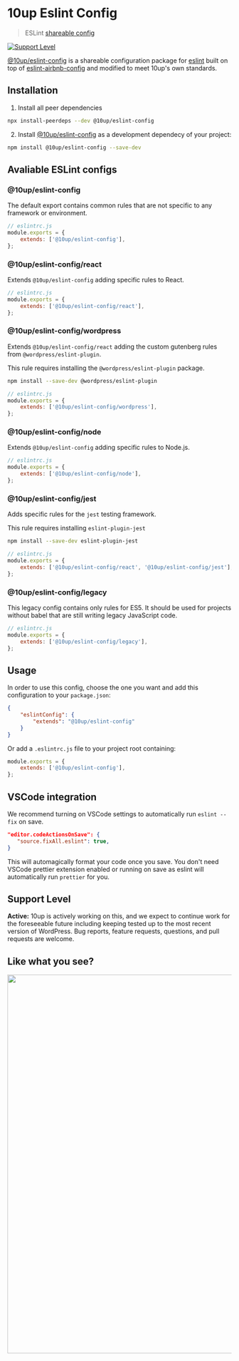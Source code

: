 # 10up Eslint Config

> ESLint [shareable config](https://github.com/10up/eslint-config)

[![Support Level](https://img.shields.io/badge/support-active-green.svg)](#support-level)

[@10up/eslint-config](https://github.com/10up/eslint-config) is a shareable configuration package for [eslint](http://eslint.org) built on top of [eslint-airbnb-config](https://github.com/airbnb/javascript) and modified to meet 10up's own standards.

## Installation

1. Install all peer dependencies

```sh
npx install-peerdeps --dev @10up/eslint-config
```

2. Install [@10up/eslint-config](https://github.com/10up/eslint-config) as a development dependecy of your project:

```sh
npm install @10up/eslint-config --save-dev
```

## Avaliable ESLint configs

### @10up/eslint-config

The default export contains common rules that are not specific to any framework or environment.

```js
// eslintrc.js
module.exports = {
	extends: ['@10up/eslint-config'],
};
```

### @10up/eslint-config/react

Extends `@10up/eslint-config` adding specific rules to React.


```js
// eslintrc.js
module.exports = {
	extends: ['@10up/eslint-config/react'],
};
```

### @10up/eslint-config/wordpress

Extends `@10up/eslint-config/react` adding the custom gutenberg rules from `@wordpress/eslint-plugin`.

This rule requires installing the `@wordpress/eslint-plugin` package.

```sh
npm install --save-dev @wordpress/eslint-plugin
```

```js
// eslintrc.js
module.exports = {
	extends: ['@10up/eslint-config/wordpress'],
};
```

### @10up/eslint-config/node

Extends `@10up/eslint-config` adding specific rules to Node.js.

```js
// eslintrc.js
module.exports = {
	extends: ['@10up/eslint-config/node'],
};
```

### @10up/eslint-config/jest

Adds specific rules for the `jest` testing framework.

This rule requires installing `eslint-plugin-jest`

```sh
npm install --save-dev eslint-plugin-jest
```

```js
// eslintrc.js
module.exports = {
	extends: ['@10up/eslint-config/react', '@10up/eslint-config/jest'],
};
```

### @10up/eslint-config/legacy

This legacy config contains only rules for ES5. It should be used for projects without babel that are still writing legacy JavaScript code.

```js
// eslintrc.js
module.exports = {
	extends: ['@10up/eslint-config/legacy'],
};
```

## Usage

In order to use this config, choose the one you want and add this configuration to your `package.json`:

```json
{
    "eslintConfig": {
        "extends": "@10up/eslint-config"
    }
}
```

Or add a `.eslintrc.js` file to your project root containing:
```js
module.exports = {
	extends: ['@10up/eslint-config'],
};
```

## VSCode integration

We recommend turning on VSCode settings to automatically run `eslint --fix` on save.

```json
"editor.codeActionsOnSave": {
   "source.fixAll.eslint": true,
}
```

This will automagically format your code once you save. You don't need VSCode prettier extension enabled or running on save as eslint will automatically run `prettier` for you.

## Support Level

**Active:** 10up is actively working on this, and we expect to continue work for the foreseeable future including keeping tested up to the most recent version of WordPress.  Bug reports, feature requests, questions, and pull requests are welcome.

## Like what you see?

<a href="http://10up.com/contact/"><img src="https://10updotcom-wpengine.s3.amazonaws.com/uploads/2016/10/10up-Github-Banner.png" width="850"></a>
